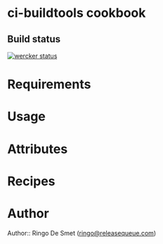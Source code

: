 # ci-buildtools cookbook

## Build status

[![wercker status](https://app.wercker.com/status/f6c7d220cb1f837f998cd2599e26f483/m "wercker status")](https://app.wercker.com/project/bykey/f6c7d220cb1f837f998cd2599e26f483)

# Requirements

# Usage

# Attributes

# Recipes

# Author

Author:: Ringo De Smet (ringo@releasequeue.com)
